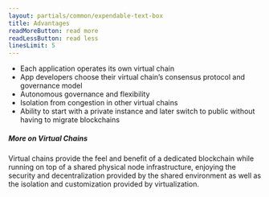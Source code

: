 ```yaml
---
layout: partials/common/expendable-text-box
title: Advantages
readMoreButton: read more
readLessButton: read less
linesLimit: 5
---
```


- Each application operates its own virtual chain
- App developers choose their virtual chain’s consensus protocol and governance model
- Autonomous governance and flexibility
- Isolation from congestion in other virtual chains
- Ability to start with a private instance and later switch to public without having to migrate blockchains

##### More on Virtual Chains

Virtual chains provide the feel and benefit of a dedicated blockchain while running on top of a shared physical node infrastructure, enjoying the security and decentralization provided by the shared environment as well as the isolation and customization provided by virtualization.
